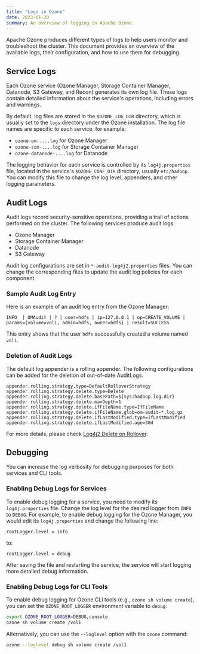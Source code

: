 ```yaml
---
title: "Logs in Ozone"
date: 2023-01-30
summary: An overview of logging in Apache Ozone.
---
```

<!---
  Licensed to the Apache Software Foundation (ASF) under one or more
  contributor license agreements.  See the NOTICE file distributed with
  this work for additional information regarding copyright ownership.
  The ASF licenses this file to You under the Apache License, Version 2.0
  (the "License"); you may not use this file except in compliance with
  the License.  You may obtain a copy of the License at

      http://www.apache.org/licenses/LICENSE-2.0

  Unless required by applicable law or agreed to in writing, software
  distributed under the License is distributed on an "AS IS" BASIS,
  WITHOUT WARRANTIES OR CONDITIONS OF ANY KIND, either express or implied.
  See the License for the specific language governing permissions and
  limitations under the License.
-->

Apache Ozone produces different types of logs to help users monitor and troubleshoot the cluster. This document provides an overview of the available logs, their configuration, and how to use them for debugging.

## Service Logs

Each Ozone service (Ozone Manager, Storage Container Manager, Datanode, S3 Gateway, and Recon) generates its own log file. These logs contain detailed information about the service's operations, including errors and warnings.

By default, log files are stored in the `$OZONE_LOG_DIR` directory, which is usually set to the `logs` directory under the Ozone installation. The log file names are specific to each service, for example:

*   `ozone-om-....log` for Ozone Manager
*   `ozone-scm-....log` for Storage Container Manager
*   `ozone-datanode-....log` for Datanode

The logging behavior for each service is controlled by its `log4j.properties` file, located in the service's `$OZONE_CONF_DIR` directory, usually `etc/hadoop`. You can modify this file to change the log level, appenders, and other logging parameters.

## Audit Logs

Audit logs record security-sensitive operations, providing a trail of actions performed on the cluster. The following services produce audit logs:

*   Ozone Manager
*   Storage Container Manager
*   Datanode
*   S3 Gateway

Audit log configurations are set in `*-audit-log4j2.properties` files. You can change the corresponding files to update the audit log policies for each component.

### Sample Audit Log Entry

Here is an example of an audit log entry from the Ozone Manager:

```
INFO  | OMAudit | ? | user=hdfs | ip=127.0.0.1 | op=CREATE_VOLUME | params={volume=vol1, admin=hdfs, owner=hdfs} | result=SUCCESS
```

This entry shows that the user `hdfs` successfully created a volume named `vol1`.

### Deletion of Audit Logs

The default log appender is a rolling appender. The following configurations can be added for the deletion of out-of-date AuditLogs.

```
appender.rolling.strategy.type=DefaultRolloverStrategy
appender.rolling.strategy.delete.type=Delete
appender.rolling.strategy.delete.basePath=${sys:hadoop.log.dir}
appender.rolling.strategy.delete.maxDepth=1
appender.rolling.strategy.delete.ifFileName.type=IfFileName
appender.rolling.strategy.delete.ifFileName.glob=om-audit-*.log.gz
appender.rolling.strategy.delete.ifLastModified.type=IfLastModified
appender.rolling.strategy.delete.ifLastModified.age=30d
```

For more details, please check [Log4j2 Delete on Rollover](https://logging.apache.org/log4j/2.x/manual/appenders.html#CustomDeleteOnRollover).

## Debugging

You can increase the log verbosity for debugging purposes for both services and CLI tools.

### Enabling Debug Logs for Services

To enable debug logging for a service, you need to modify its `log4j.properties` file. Change the log level for the desired logger from `INFO` to `DEBUG`. For example, to enable debug logging for the Ozone Manager, you would edit its `log4j.properties` and change the following line:

```
rootLogger.level = info
```

to:

```
rootLogger.level = debug
```

After saving the file and restarting the service, the service will start logging more detailed debug information.

### Enabling Debug Logs for CLI Tools

To enable debug logging for Ozone CLI tools (e.g., `ozone sh volume create`), you can set the `OZONE_ROOT_LOGGER` environment variable to `debug`:

```bash
export OZONE_ROOT_LOGGER=DEBUG,console
ozone sh volume create /vol1
```

Alternatively, you can use the `--loglevel` option with the `ozone` command:

```bash
ozone --loglevel debug sh volume create /vol1
```
